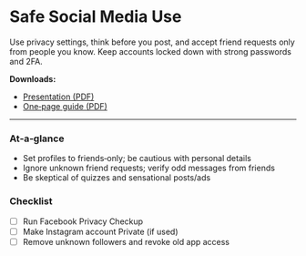 
# Safe Social Media Use

Use privacy settings, think before you post, and accept friend requests only from people you know. Keep accounts locked down with strong passwords and 2FA.

**Downloads:**  
- [Presentation (PDF)](downloads/safe-social-media-use-presentation.pdf)  
- [One‑page guide (PDF)](downloads/safe-social-media-use-guide.pdf)

---

### At‑a‑glance

- Set profiles to friends‑only; be cautious with personal details
- Ignore unknown friend requests; verify odd messages from friends
- Be skeptical of quizzes and sensational posts/ads

### Checklist

- [ ] Run Facebook Privacy Checkup
- [ ] Make Instagram account Private (if used)
- [ ] Remove unknown followers and revoke old app access
